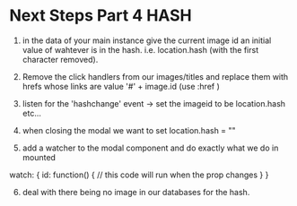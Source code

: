 # Next Steps Part 4 HASH

1) in the data of your main instance give the current image id an initial value of wahtever is in the hash.
i.e. location.hash (with the first character removed).

2) Remove the click handlers from our images/titles and replace them with hrefs whose links are value '#' + image.id (use :href )

3) listen for the 'hashchange' event -> set the imageid to be location.hash etc...

4) when closing the modal we want to set location.hash = ""

5) add a watcher to the modal component and do exactly what we do in mounted

watch: {
    id: function() {
         // this code will run when the prop changes
    }
}

6) deal with there being no image in our databases for the hash.  